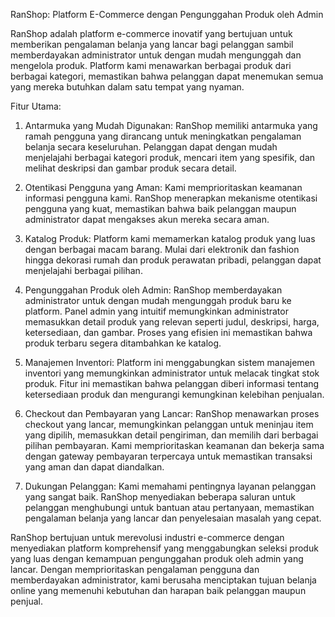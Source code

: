 RanShop: Platform E-Commerce dengan Pengunggahan Produk oleh Admin

RanShop adalah platform e-commerce inovatif yang bertujuan untuk memberikan pengalaman belanja yang lancar bagi pelanggan sambil memberdayakan administrator untuk dengan mudah mengunggah dan mengelola produk. Platform kami menawarkan berbagai produk dari berbagai kategori, memastikan bahwa pelanggan dapat menemukan semua yang mereka butuhkan dalam satu tempat yang nyaman.

Fitur Utama:

1. Antarmuka yang Mudah Digunakan: RanShop memiliki antarmuka yang ramah pengguna yang dirancang untuk meningkatkan pengalaman belanja secara keseluruhan. Pelanggan dapat dengan mudah menjelajahi berbagai kategori produk, mencari item yang spesifik, dan melihat deskripsi dan gambar produk secara detail.

2. Otentikasi Pengguna yang Aman: Kami memprioritaskan keamanan informasi pengguna kami. RanShop menerapkan mekanisme otentikasi pengguna yang kuat, memastikan bahwa baik pelanggan maupun administrator dapat mengakses akun mereka secara aman.

3. Katalog Produk: Platform kami memamerkan katalog produk yang luas dengan berbagai macam barang. Mulai dari elektronik dan fashion hingga dekorasi rumah dan produk perawatan pribadi, pelanggan dapat menjelajahi berbagai pilihan.

4. Pengunggahan Produk oleh Admin: RanShop memberdayakan administrator untuk dengan mudah mengunggah produk baru ke platform. Panel admin yang intuitif memungkinkan administrator memasukkan detail produk yang relevan seperti judul, deskripsi, harga, ketersediaan, dan gambar. Proses yang efisien ini memastikan bahwa produk terbaru segera ditambahkan ke katalog.

5. Manajemen Inventori: Platform ini menggabungkan sistem manajemen inventori yang memungkinkan administrator untuk melacak tingkat stok produk. Fitur ini memastikan bahwa pelanggan diberi informasi tentang ketersediaan produk dan mengurangi kemungkinan kelebihan penjualan.

6. Checkout dan Pembayaran yang Lancar: RanShop menawarkan proses checkout yang lancar, memungkinkan pelanggan untuk meninjau item yang dipilih, memasukkan detail pengiriman, dan memilih dari berbagai pilihan pembayaran. Kami memprioritaskan keamanan dan bekerja sama dengan gateway pembayaran terpercaya untuk memastikan transaksi yang aman dan dapat diandalkan.

7. Dukungan Pelanggan: Kami memahami pentingnya layanan pelanggan yang sangat baik. RanShop menyediakan beberapa saluran untuk pelanggan menghubungi untuk bantuan atau pertanyaan, memastikan pengalaman belanja yang lancar dan penyelesaian masalah yang cepat.

RanShop bertujuan untuk merevolusi industri e-commerce dengan menyediakan platform komprehensif yang menggabungkan seleksi produk yang luas dengan kemampuan pengunggahan produk oleh admin yang lancar. Dengan memprioritaskan pengalaman pengguna dan memberdayakan administrator, kami berusaha menciptakan tujuan belanja online yang memenuhi kebutuhan dan harapan baik pelanggan maupun penjual.
